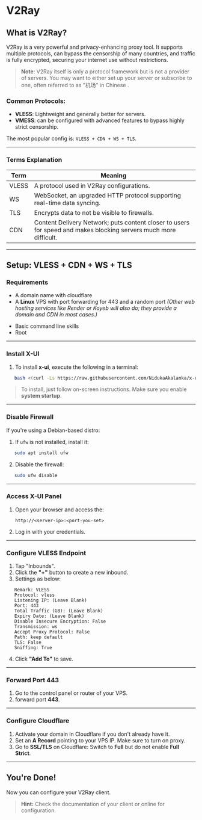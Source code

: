 # V2Ray

## What is V2Ray?

V2Ray is a very powerful and privacy-enhancing proxy tool. It supports multiple protocols, can bypass the censorship of many countries, and traffic is fully encrypted, securing your internet use without restrictions.

> **Note**: V2Ray itself is only a protocol framework but is not a provider of servers. You may want to either set up your server or subscribe to one, often referred to as "机场" in Chinese .
### Common Protocols:
- **VLESS**: Lightweight and generally better for servers.
- **VMESS**: can be configured with advanced features to bypass highly strict censorship.

The most popular config is: `VLESS + CDN + WS + TLS`.

---
### Terms Explanation

| Term   | Meaning                                                                 |
|--------|-------------------------------------------------------------------------|
| VLESS  | A protocol used in V2Ray configurations.                                |
| WS     | WebSocket, an upgraded HTTP protocol supporting real-time data syncing. |
| TLS    | Encrypts data to not be visible to firewalls.    |
| CDN    | Content Delivery Network; puts content closer to users for speed and makes blocking servers much more difficult. |

---
## Setup: **VLESS + CDN + WS + TLS**

### Requirements
* A domain name with cloudflare
* A **Linux** VPS with port forwarding for 443 and a random port
*(Other web hosting services like Render or Koyeb will also do; they provide a domain and CDN in most cases.)*
- Basic command line skills
- Root

---
### Install X-UI
1. To install **x-ui**, execute the following in a terminal:
```bash
   bash <(curl -Ls https://raw.githubusercontent.com/NidukaAkalanka/x-ui-english/master/install.sh)
```
   > To install, just follow on-screen instructions. Make sure you enable **system startup**.

---
### Disable Firewall
If you're using a Debian-based distro:

1. If `ufw` is not installed, install it:
```bash
   sudo apt install ufw
```
2. Disable the firewall:
```bash
   sudo ufw disable
```

---

### Access X-UI Panel
1. Open your browser and access the:
   ```
   http://<server-ip>:<port-you-set>
   ```
2. Log in with your credentials.

---

### Configure VLESS Endpoint
1. Tap "Inbounds".
2. Click the **"+"** button to create a new inbound.
3. Settings as below:
```
   Remark: VLESS
   Protocol: vless
   Listening IP: (Leave Blank)
   Port: 443
   Total Traffic (GB): (Leave Blank)
   Expiry Date: (Leave Blank)
   Disable Insecure Encryption: False
   Transmission: ws
   Accept Proxy Protocol: False
   Path: keep default
   TLS: False
   Sniffing: True
```
4. Click **"Add To"** to save.

---

### Forward Port 443
1. Go to the control panel or router of your VPS.
2. forward port **443**.

---

### Configure Cloudflare
1. Activate your domain in Cloudflare if you don't already have it.
2. Set an **A Record** pointing to your VPS IP.  Make sure to turn on proxy.
3. Go to **SSL/TLS** on Cloudflare:
Switch to **Full** but do not enable **Full Strict**.

---
## You're Done!
Now you can configure your V2Ray client.

> **Hint:** Check the documentation of your client or online for configuration.
